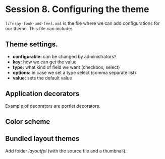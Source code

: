 # Session 8. Configuring the theme

`liferay-look-and-feel.xml` is the file where we can add configurations for our theme. 
This file can include:

## Theme settings.

- **configurable:** can be changed by administrators?
- **key:** how we can get the value
- **type:** what kind of field we want (checkbox, select)
- **options:** in case we set a type select (comma separate list)
- **value:** sets the default value

## Application decorators

Example of decorators are portlet decorators.

## Color scheme

## Bundled layout themes


Add folder *layoutfpl* (with the source file and a thumbnail).

